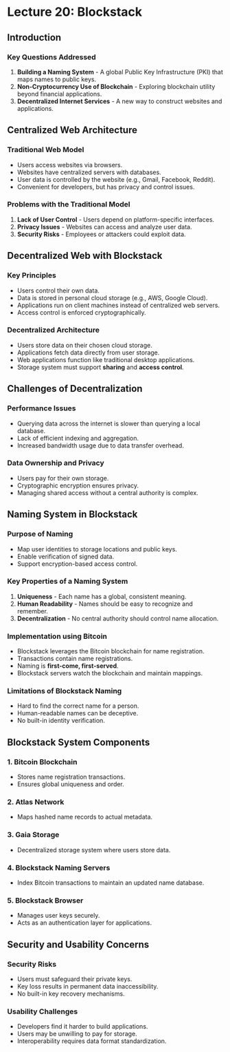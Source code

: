 # Lecture 20: Blockstack

## Introduction

### Key Questions Addressed
1. **Building a Naming System** - A global Public Key Infrastructure (PKI) that maps names to public keys.
2. **Non-Cryptocurrency Use of Blockchain** - Exploring blockchain utility beyond financial applications.
3. **Decentralized Internet Services** - A new way to construct websites and applications.

## Centralized Web Architecture

### Traditional Web Model
- Users access websites via browsers.
- Websites have centralized servers with databases.
- User data is controlled by the website (e.g., Gmail, Facebook, Reddit).
- Convenient for developers, but has privacy and control issues.

### Problems with the Traditional Model
1. **Lack of User Control** - Users depend on platform-specific interfaces.
2. **Privacy Issues** - Websites can access and analyze user data.
3. **Security Risks** - Employees or attackers could exploit data.

## Decentralized Web with Blockstack

### Key Principles
- Users control their own data.
- Data is stored in personal cloud storage (e.g., AWS, Google Cloud).
- Applications run on client machines instead of centralized web servers.
- Access control is enforced cryptographically.

### Decentralized Architecture
- Users store data on their chosen cloud storage.
- Applications fetch data directly from user storage.
- Web applications function like traditional desktop applications.
- Storage system must support **sharing** and **access control**.

## Challenges of Decentralization

### Performance Issues
- Querying data across the internet is slower than querying a local database.
- Lack of efficient indexing and aggregation.
- Increased bandwidth usage due to data transfer overhead.

### Data Ownership and Privacy
- Users pay for their own storage.
- Cryptographic encryption ensures privacy.
- Managing shared access without a central authority is complex.

## Naming System in Blockstack

### Purpose of Naming
- Map user identities to storage locations and public keys.
- Enable verification of signed data.
- Support encryption-based access control.

### Key Properties of a Naming System
1. **Uniqueness** - Each name has a global, consistent meaning.
2. **Human Readability** - Names should be easy to recognize and remember.
3. **Decentralization** - No central authority should control name allocation.

### Implementation using Bitcoin
- Blockstack leverages the Bitcoin blockchain for name registration.
- Transactions contain name registrations.
- Naming is **first-come, first-served**.
- Blockstack servers watch the blockchain and maintain mappings.

### Limitations of Blockstack Naming
- Hard to find the correct name for a person.
- Human-readable names can be deceptive.
- No built-in identity verification.

## Blockstack System Components

### 1. **Bitcoin Blockchain**
- Stores name registration transactions.
- Ensures global uniqueness and order.

### 2. **Atlas Network**
- Maps hashed name records to actual metadata.

### 3. **Gaia Storage**
- Decentralized storage system where users store data.

### 4. **Blockstack Naming Servers**
- Index Bitcoin transactions to maintain an updated name database.

### 5. **Blockstack Browser**
- Manages user keys securely.
- Acts as an authentication layer for applications.

## Security and Usability Concerns

### Security Risks
- Users must safeguard their private keys.
- Key loss results in permanent data inaccessibility.
- No built-in key recovery mechanisms.

### Usability Challenges
- Developers find it harder to build applications.
- Users may be unwilling to pay for storage.
- Interoperability requires data format standardization.
